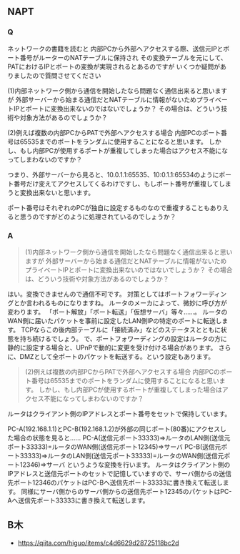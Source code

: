 ## NAPT
### Q
ネットワークの書籍を読むと
内部PCから外部へアクセスする際、送信元IPとポート番号がルーターのNATテーブルに保持され
その変換テーブルを元にして、PATにおけるIPとポートの変換が実現されるとあるのですが
いくつか疑問がありましたので質問させてください

(1)内部ネットワーク側から通信を開始したなら問題なく通信出来ると思いますが
外部サーバーから始まる通信だとNATテーブルに情報がないためプライベートIPとポートに変換出来ないのではないでしょうか？
その場合は、どういう技術や対象方法があるのでしょうか？

(2)例えば複数の内部PCからPATで外部へアクセスする場合
内部PCのポート番号は65535までのポートをランダムに使用することになると思います。
しかし、もし内部PCが使用するポートが重複してしまった場合はアクセス不能になってしまわないのですか？

つまり、外部サーバーから見ると、10.0.1.1:65535、10:0.1.1:65534のようにポート番号だけ変えてアクセスしてくるわけですし、もしポート番号が重複してしまうと変換出来ないと思います。

ポート番号はそれぞれのPCが独自に設定するものなので重複することもありえると思うのですがどのように処理されているのでしょうか？

### A

>(1)内部ネットワーク側から通信を開始したなら問題なく通信出来ると思いますが
>外部サーバーから始まる通信だとNATテーブルに情報がないためプライベートIPとポートに変換出来ないのではないでしょうか？
>その場合は、どういう技術や対象方法があるのでしょうか？

はい。変換できませんので通信不可です。
対策としてはポートフォワーディングとか言われるものになりますね。
ルータのメーカによって、微妙に呼び方が変わります。
「ポート解放」「ポート転送」「仮想サーバ」等々……。
ルータのWAN側に届いたパケットを事前に設定したLAN側IPの特定のポートに転送します。
TCPならこの後内部テーブルに「接続済み」などのステータスとともに状態を持ち続けるでしょう。
で、ポートフォワーディングの設定はルータの方に静的に設定する場合と、UPnPで動的に変更を受け付ける場合があります。
さらに、DMZとして全ポートのパケットを転送する。という設定もあります。

>(2)例えば複数の内部PCからPATで外部へアクセスする場合
>内部PCのポート番号は65535までのポートをランダムに使用することになると思います。
>しかし、もし内部PCが使用するポートが重複してしまった場合はアクセス不能になってしまわないのですか？

ルータはクライアント側のIPアドレスとポート番号をセットで保持しています。

PC-A(192.168.1.1)とPC-B(192.168.1.2)が外部の同じポート(80番)にアクセスした場合の状態を見ると……
PC-A(送信元ポート33333)=>ルータのLAN側(送信元ポート33333)=ルータのWAN側(送信元ポート12345)=>サーバ
PC-B(送信元ポート33333)=>ルータのLAN側(送信元ポート33333)=ルータのWAN側(送信元ポート12346)=>サーバ
というような変換を行います。
ルータはクライアント側のIPアドレスと送信元ポートのセットで記憶していますので、サーバ側からの送信先ポート12346のパケットはPC-Bへ送信先ポート33333に書き換えて転送します。
同様にサーバ側からのサーバ側からの送信先ポート12345のパケットはPC-Aへ送信先ポート33333に書き換えて転送します。


## B木
- https://qiita.com/higuo/items/c4d6629d28725118bc2d